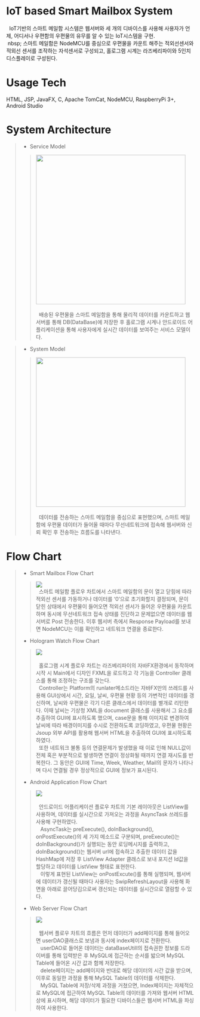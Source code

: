 # IoT based Smart Mailbox System
&nbsp;&nbsp;IoT기반의 스마트 메일함 시스템은 웹서버와 세 개의 디바이스를 사용해 사용자가 언제, 어디서나 우편함의 우편물의 유무를 알 수 있는 IoT시스템을 구현.</br>&nbsp;nbsp; 스마트 메일함은 NodeMCU를 중심으로 우편물을 카운트 해주는 적외선센서와 적외선 센서를 조작하는 자석센서로 구성되고, 홀로그램 시계는 라즈베리파이와 5인치 디스플레이로 구성된다.

# Usage Tech
HTML, JSP, JavaFX, C, Apache TomCat, NodeMCU, RaspberryPi 3+, Android Studio

# System Architecture
> - Service Model
> > <img src="https://user-images.githubusercontent.com/43469662/76012725-20c99a80-5f5a-11ea-8cac-09eff12e9eb2.png" height="400"></br></br>
> > &nbsp;&nbsp;배송된 우편물을 스마트 메일함을 통해 물리적 데이터를 카운트하고 웹서버를 통해 DB(DataBase)에 저장한 후 홀로그램 시계나 안드로이드 어플리케이션을 통해 사용자에게 실시간 데이터를 보여주는 서비스 모델이다.</br>

> - System Model
> > <img src="https://user-images.githubusercontent.com/43469662/76012581-dea05900-5f59-11ea-9b51-4f5304b0ad8f.png" height="400"></br></br>
> > &nbsp;&nbsp;데이터를 전송하는 스마트 메일함을 중심으로 표현했으며, 스마트 메일함에 우편물 데이터가 들어올 때마다 무선네트워크에 접속해 웹서버와 신뢰 확인 후 전송하는 흐름도를 나타낸다.

# Flow Chart
> - Smart Mailbox Flow Chart
> > <img src="https://user-images.githubusercontent.com/43469662/76013162-dc8aca00-5f5a-11ea-8e17-64408b1e173e.png"></br>
> > &nbsp;&nbsp;스마트 메일함 플로우 차트에서 스마트 메일함의 문이 열고 닫힘에 따라 적외선 센서를 가동하거나 데이터를 ‘0’으로 초기화할지 결정되며, 문이 닫힌 상태에서 우편물이 들어오면 적외선 센서가 들어온 우편물을 카운트하며 동시에 무선네트워크 접속 상태를 진단하고 문제없으면 데이터를 웹서버로 Post 전송한다. 이후 웹서버 측에서 Response Payload를 보내면 NodeMCU는 이를 확인하고 네트워크  연결을 종료한다.
> - Hologram Watch Flow Chart
> > <img src="https://user-images.githubusercontent.com/43469662/76013170-e01e5100-5f5a-11ea-9abf-a0524d7a3af4.png"></br></br>
> > &nbsp;&nbsp;홀로그램 시계 플로우 차트는 라즈베리파이의 자바FX환경에서 동작하며 시작 시 Main에서 디자인 FXML을 로드하고 각 기능을 Controller 클래스를 통해 조정하는 구조를 갖는다.</br>
&nbsp;&nbsp;Controller는 Platform의 runlater메소드라는 자바FX만의 쓰레드를 사용해 GUI상에서 시간, 요일, 날씨, 우편물 현황 등의 가변적인 데이터를 갱신하며, 날씨와 우편물은 각기 다른 클래스에서 데이터를 별개로 리턴한다. 이때 날씨는 기상청 XML을 document 클래스를 사용해서 그 요소를 추출하여 GUI에 표시하도록 했으며, case문을 통해 이미지로 변경하여 날씨에 따라 배경이미지를 수시로 전환하도록 코딩하였고,  우편물 현황은 Jsoup 외부 API를 활용해 웹서버 HTML을 추출하여 GUI에 표시하도록 하였다.</br>
&nbsp;&nbsp;또한 네트워크 불통 등의 연결문제가 발생했을 때 이로 인해 NULL값이 전체 혹은 부분적으로 발생하면 연결이 정상화될 때까지 연결 재시도를 반복한다. 그 동안은 GUI에 Time, Week, Weather, Mail의 문자가 나타나며 다시 연결될 경우 정상적으로 GUI에 정보가 표시된다.
> - Android Application Flow Chart
> > <img src="https://user-images.githubusercontent.com/43469662/76013177-e3194180-5f5a-11ea-9ead-79481bc250a0.png"></br></br>
> > &nbsp;&nbsp;안드로이드 어플리케이션 플로우 차트의 기본 레이아웃은 ListView를 사용하며, 데이터를 실시간으로 가져오는 과정을 AsyncTask 쓰레드를 사용해 구현하였다.</br>&nbsp;&nbsp;
AsyncTask는 preExecute(), doInBackground(), onPostExecute()의 세 가지 메소드로 구분되며, preExecute()는 doInBackground()가 실행되는 동안 로딩메시지를 출력하고, doInBackground()는 웹서버 url에 접속하고 추출한 데이터 값을 HashMap에 저장 후 ListView Adapter 클래스로 보내 포지션 Id값을 할당하고 데이터를 ListView 형태로 표현한다.</br>&nbsp;&nbsp;
이렇게 표현된 ListView는 onPostExcute()를 통해 실행되며, 웹서버에 데이터가 갱신될 때마다 사용자는 SwipRefreshLayout을 사용해 화면을 아래로 끌어당김으로써 갱신되는 데이터를 실시간으로 열람할 수 있다.
> - Web Server Flow Chart
> > <img src="https://user-images.githubusercontent.com/43469662/76013193-e57b9b80-5f5a-11ea-9203-d972179e37f2.png"></br></br>
> > &nbsp;&nbsp;웹서버 플로우 차트의 흐름은 먼저 데이터가 add페이지를 통해 들어오면 userDAO클래스로 보냄과 동시에 index페이지로 전환한다.</br>&nbsp;&nbsp;
userDAO로 들어온 데이터는 dataBaseUtill의 접속권한 정보를 드라이버를 통해 입력받은 후 MySQL에 접근하는 순서를 밟으며 MySQL Table에 들어온 시간 값과 함께 저장한다.</br>&nbsp;&nbsp;
delete페이지는 add페이지와 반대로 해당 데이터의 시간 값을 받으며, 이후로 동일한 과정을 통해 MySQL Table의 데이터를 삭제한다.</br>&nbsp;&nbsp;
 MySQL Table에 저장/삭제 과정을 거쳤으면, Index페이지는 자체적으로 MySQL에 접근하여 MySQL Table의 데이터를 가져와 웹서버 HTML상에 표시하며, 해당 데이터가 필요한 디바이스들은 웹서버 HTML을 파싱하여 사용한다.
